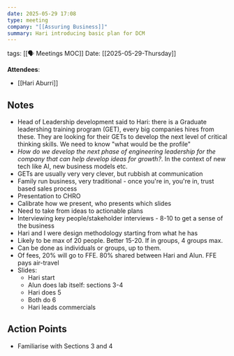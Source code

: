 ```yaml
---
date: 2025-05-29 17:08
type: meeting
company: "[[Assuring Business]]"
summary: Hari introducing basic plan for DCM
---
```

tags: [[🗣️ Meetings MOC]]
Date: [[2025-05-29-Thursday]]

**Attendees**: 
- [[Hari Aburri]]
## Notes
- Head of Leadership development said to Hari: there is a Graduate leadershing training program (GET), every big companies hires from these. They are looking for their GETs to develop the next level of critical thinking skills. We need to know "what would be the profile" 
- *How do we develop the next phase of engineering leadership for the company that can help develop ideas for growth?*. In the context of new tech like AI, new business models etc.
- GETs are usually very very clever, but rubbish at communication
- Family run business, very traditional - once you're in, you're in, trust based sales process
- Presentation to CHRO
- Calibrate how we present, who presents which slides
- Need to take from ideas to actionable plans
- Interviewing key people/stakeholder interviews - 8-10 to get a sense of the business
- Hari and I were design methodology starting from what he has
- Likely to be max of 20 people. Better 15-20. If in groups, 4 groups max.
- Can be done as individuals or groups, up to them.
- Of fees, 20% will go to FFE. 80% shared between Hari and Alun. FFE pays air-travel
- Slides:
	- Hari start
	- Alun does lab itself: sections 3-4
	- Hari does 5
	- Both do 6
	- Hari leads commercials

## Action Points
- Familiarise with Sections 3 and 4

